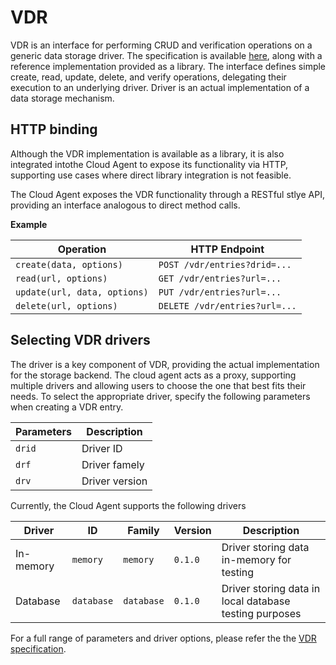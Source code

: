 # VDR

VDR is an interface for performing CRUD and verification operations on a generic data storage driver.
The specification is available [here](https://github.com/hyperledger-identus/vdr),
along with a reference implementation provided as a library.
The interface defines simple create, read, update, delete, and verify operations, delegating
their execution to an underlying driver. Driver is an actual implementation of a data storage mechanism.

## HTTP binding

Although the VDR implementation is available as a library, it is also integrated intothe Cloud Agent
to expose its functionality via HTTP, supporting use cases where direct library integration is not feasible.

The Cloud Agent exposes the VDR functionality through a RESTful stlye API,
providing an interface analogous to direct method calls.

__Example__

| Operation | HTTP Endpoint |
|-|-|
| `create(data, options)`      | `POST /vdr/entries?drid=...`  |
| `read(url, options)`         | `GET /vdr/entries?url=...`    |
| `update(url, data, options)` | `PUT /vdr/entries?url=...`    |
| `delete(url, options)`       | `DELETE /vdr/entries?url=...` |

## Selecting VDR drivers

The driver is a key component of VDR, providing the actual implementation for the storage backend.
The cloud agent acts as a proxy, supporting multiple drivers and allowing users to choose the one that best fits their needs.
To select the appropriate driver, specify the following parameters when creating a VDR entry.

| Parameters | Description |
|-|-|
| `drid` | Driver ID      |
| `drf`  | Driver famely  |
| `drv`  | Driver version |

Currently, the Cloud Agent supports the following drivers

| Driver | ID | Family | Version | Description |
|-|-|-|-|-|
| In-memory | `memory`   | `memory` | `0.1.0` | Driver storing data in-memory for testing |
| Database  | `database` | `database` | `0.1.0` | Driver storing data in local database testing purposes |

For a full range of parameters and driver options, please refer the the [VDR specification](https://github.com/hyperledger-identus/vdr).
